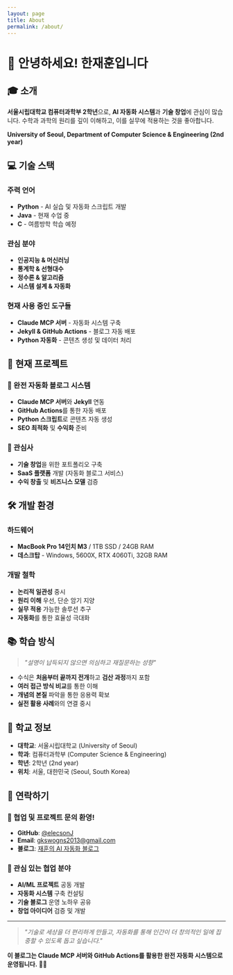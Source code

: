 ```yaml
---
layout: page
title: About
permalink: /about/
---
```


# 👋 안녕하세요! 한재훈입니다

## 🎓 소개

**서울시립대학교 컴퓨터과학부 2학년**으로, **AI 자동화 시스템**과 **기술 창업**에 관심이 많습니다. 수학과 과학의 원리를 깊이 이해하고, 이를 실무에 적용하는 것을 좋아합니다.

**University of Seoul, Department of Computer Science & Engineering (2nd year)**

## 💻 기술 스택

### 주력 언어
- **Python** - AI 실습 및 자동화 스크립트 개발
- **Java** - 현재 수업 중
- **C** - 여름방학 학습 예정

### 관심 분야
- **인공지능 & 머신러닝**
- **통계학 & 선형대수**
- **정수론 & 알고리즘**
- **시스템 설계 & 자동화**

### 현재 사용 중인 도구들
- **Claude MCP 서버** - 자동화 시스템 구축
- **Jekyll & GitHub Actions** - 블로그 자동 배포
- **Python 자동화** - 콘텐츠 생성 및 데이터 처리

## 🚀 현재 프로젝트

### 🤖 완전 자동화 블로그 시스템
- **Claude MCP 서버**와 **Jekyll** 연동
- **GitHub Actions**를 통한 자동 배포
- **Python 스크립트**로 콘텐츠 자동 생성
- **SEO 최적화** 및 **수익화** 준비

### 🎯 관심사
- **기술 창업**을 위한 포트폴리오 구축
- **SaaS 플랫폼** 개발 (자동화 블로그 서비스)
- **수익 창출** 및 **비즈니스 모델** 검증

## 🛠 개발 환경

### 하드웨어
- **MacBook Pro 14인치 M3** / 1TB SSD / 24GB RAM
- **데스크탑** - Windows, 5600X, RTX 4060Ti, 32GB RAM

### 개발 철학
- **논리적 일관성** 중시
- **원리 이해** 우선, 단순 암기 지양
- **실무 적용** 가능한 솔루션 추구
- **자동화**를 통한 효율성 극대화

## 📚 학습 방식

> *"설명이 납득되지 않으면 의심하고 재질문하는 성향"*

- 수식은 **처음부터 끝까지 전개**하고 **검산 과정**까지 포함
- **여러 접근 방식 비교**를 통한 이해
- **개념의 본질** 파악을 통한 응용력 확보
- **실전 활용 사례**와의 연결 중시

## 🏫 학교 정보

- **대학교**: 서울시립대학교 (University of Seoul)
- **학과**: 컴퓨터과학부 (Computer Science & Engineering)
- **학년**: 2학년 (2nd year)
- **위치**: 서울, 대한민국 (Seoul, South Korea)

## 🤝 연락하기

### 💬 협업 및 프로젝트 문의 환영!

- **GitHub**: [@elecsonJ](https://github.com/elecsonJ)
- **Email**: [gkswogns2013@gmail.com](mailto:gkswogns2013@gmail.com)
- **블로그**: [재훈의 AI 자동화 블로그](https://elecsonj.github.io/my-jekyll-blog)

### 🔗 관심 있는 협업 분야
- **AI/ML 프로젝트** 공동 개발
- **자동화 시스템** 구축 컨설팅
- **기술 블로그** 운영 노하우 공유
- **창업 아이디어** 검증 및 개발

---

> *"기술로 세상을 더 편리하게 만들고, 자동화를 통해 인간이 더 창의적인 일에 집중할 수 있도록 돕고 싶습니다."*

**이 블로그는 Claude MCP 서버와 GitHub Actions를 활용한 완전 자동화 시스템으로 운영됩니다.** 🤖✨